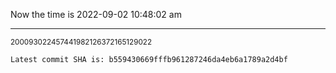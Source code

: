 Now the time is 2022-09-02 10:48:02 am

---

<small>200093022457441982126372165129022</small>

```txt
Latest commit SHA is: b559430669fffb961287246da4eb6a1789a2d4bf
```
